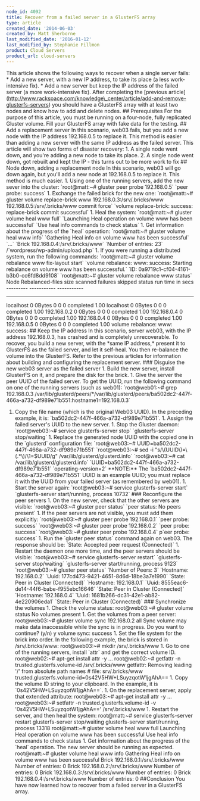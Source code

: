 ```yaml
---
node_id: 4092
title: Recover from a failed server in a GlusterFS array
type: article
created_date: '2014-06-03'
created_by: Matt Sherborne
last_modified_date: '2016-01-12'
last_modified_by: Stephanie Fillmon
product: Cloud Servers
product_url: cloud-servers
---
```


This article shows the following ways to recover when a single server
fails: \* Add a new server, with a new IP address, to take its place (a
less work-intensive fix). \* Add a new server but keep the IP address of
the failed server (a more work-intensive fix). After completing the
\[previous
article\](http://www.rackspace.com/knowledge\_center/article/add-and-remove-glusterfs-servers)
you should have a GlusterFS array with at least two nodes and know how
to add and delete nodes. \#\# Prerequisites For the purpose of this
article, you must be running on a four-node, fully replicated Gluster
volume. Fill your GlusterFS array with fake data for the testing. \#\#
Add a replacement server In this scenario, web03 fails, but you add a
new node with the IP address 192.168.0.5 to replace it. This method is
easier than adding a new server with the same IP address as the failed
server. This article will show two forms of disaster recovery: 1. A
single node went down, and you're adding a new node to take its place.
2. A single node went down, got rebuilt and kept the IP - this turns out
to be more work to fix \#\# Node down, adding a replacement node In this
scenario, web03 will go down again, but you'll add a new node at
192.168.0.5 to replace it. This method is much easier. 1. Using one of
the running servers, add the new sever into the cluster:
\`root@matt:\~\# gluster peer probe 192.168.0.5\` \`peer probe:
success\` 1. Exchange the failed brick for the new one: \`root@matt:\~\#
gluster volume replace-brick www 192.168.0.3:/srv/.bricks/www
192.168.0.5:/srv/.bricks/www commit force\` \`volume replace-brick:
success: replace-brick commit successful\` 1. Heal the system:
\`root@matt:\~\# gluster volume heal www full\` \`Launching Heal
operation on volume www has been successful\` \`Use heal info commands
to check status\` 1. Get information about the progress of the \`heal\`
operation: \`root@matt:\~\# gluster volume heal www info\` \`Gathering
Heal info on volume www has been successful\` \`...\` \`Brick
192.168.0.4:/srv/.bricks/www\` \`Number of entries: 23\`
/\`wordpress/wp-admin/upload.php\` 1. If you were running a distributed
system, run the following commands: \`root@matt:\~\# gluster volume
rebalance www fix-layout start\` \`volume rebalance: www: success:
Starting rebalance on volume www has been successful.\` \`ID:
0a9719c1-cf04-4161-b3b0-cc6fd8dd9108\` \`root@matt:\~\# gluster volume
rebalance www status\` Node Rebalanced-files size scanned failures
skipped status run time in secs --------- ----------- -----------
----------- ----------- ----------- ------------ --------------
localhost 0 0Bytes 0 0 0 completed 1.00 localhost 0 0Bytes 0 0 0
completed 1.00 192.168.0.2 0 0Bytes 0 0 0 completed 1.00 192.168.0.4 0
0Bytes 0 0 0 completed 1.00 192.168.0.4 0 0Bytes 0 0 0 completed 1.00
192.168.0.5 0 0Bytes 0 0 0 completed 1.00 volume rebalance: www:
success: \#\# Keep the IP address In this scenario, server web03, with
the IP address 192.168.0.3, has crashed and is completely unrecoverable.
To recover, you build a new server, with the \*same IP address,\*
present it to GlusterFS as the failed server, and let it self-heal. You
then re-balance the volume into the GlusterFS. Refer to the previous
articles for information about building and configuring the replacement
server. \#\#\# Disguise the new web03 server as the failed server 1.
Build the new server, install GlusterFS on it, and prepare the disk for
the brick. 1. Give the server the peer UUID of the failed server. To get
the UUID, run the following command on one of the running servers (such
as web01): \`root@web01:\~\# grep 192.168.0.3
/var/lib/glusterd/peers/\*/var/lib/glusterd/peers/ba502dc2-447f-466a-a732-df989e71b551:hostname1=192.168.0.3\`
1. Copy the file name (which is the original Web03 UUID). In the
preceding example, it is: \`ba502dc2-447f-466a-a732-df989e71b551\`. 1.
Assign the failed server's UUID to the new server. 1. Stop the Gluster
daemon: \`root@web03:\~\# service glusterfs-server stop\`
\`glusterfs-server stop/waiting\` 1. Replace the generated node UUID
with the copied one in the \`glusterd\` configuration file:
\`root@web03:\~\# UUID=ba502dc2-447f-466a-a732-df989e71b551\`
\`root@web03:\~\# sed -i "s/\\(UUID\\)=\\(.\*\\)/\\1=\$UUID/g"
/var/lib/glusterd/glusterd.info\` \`root@web03:\~\# cat
/var/lib/glusterd/glusterd.info\`
\`UUID=ba502dc2-447f-466a-a732-df989e71b551\` \`operating-version=2\`
\*\*NOTE:\*\* The \`ba502dc2-447f-466a-a732-df989e71b551\` UUID is an
example UUID; you must replace it with the UUID from your failed server
(as remembered by web01). 1. Start the server again: \`root@web03:\~\#
service glusterfs-server start\` \`glusterfs-server start/running,
process 10732\` \#\#\# Reconfigure the peer servers 1. On the new
server, check that the other servers are visible: \`root@web03:\~\#
gluster peer status\` \`peer status: No peers present\` 1. If the peer
servers are not visible, you must add them explicitly: \`root@web03:\~\#
gluster peer probe 192.168.0.1\` \`peer probe: success\`
\`root@web03:\~\# gluster peer probe 192.168.0.2\` \`peer probe:
success\` \`root@web03:\~\# gluster peer probe 192.168.0.4\` p\`eer
probe: success\` 1. Run the \`gluster peer status\` command again on
web03. The response should be: \`State: Accepted peer request
(Connected)\` 1. Restart the daemon one more time, and the peer servers
should be visible: \`root@web03:\~\# service glusterfs-server restart\`
\`glusterfs-server stop/waiting\` \`glusterfs-server start/running,
process 9123\` \`root@web03:\~\# gluster peer status\` \`Number of
Peers: 3\` \`Hostname: 192.168.0.2\` \`Uuid:
177cd473-9421-4651-8d6d-18be3a7e1990\` \`State: Peer in Cluster
(Connected)\` \`Hostname: 192.168.0.1\` \`Uuid:
8555eac6-de14-44f6-babe-f955ebc16646\` \`State: Peer in Cluster
(Connected)\` \`Hostname: 192.168.0.4\` \`Uuid:
1681b266-dc31-42e1-ab82-4e220906eda1\` \`State: Peer in Cluster
(Connected)\` \#\#\# Synchronize the volumes 1. Check the volume status:
root@web03:\~\# gluster volume status No volumes present 1. Get the
volumes from a peer server: root@web03:\~\# gluster volume sync
192.168.0.2 all Sync volume may make data inaccessible while the sync is
in progress. Do you want to continue? (y/n) y volume sync: success 1.
Set the file system for the brick into order. In the following example,
the brick is stored in /srv/.bricks/www: root@web03:\~\# mkdir
/srv/.bricks/www 1. Go to one of the running servers, install \`attr\`
and get the correct volume ID. root@web02:\~\# apt-get install attr -y
... root@web02:\~\# getfattr -n trusted.glusterfs.volume-id
/srv/.bricks/www getfattr: Removing leading '/' from absolute path names
\# file: srv/.bricks/www
trusted.glusterfs.volume-id=0s42V5HW+LSuyzqotW1jgAhA== 1. Copy the
volume ID string to your clipboard. In the example, it is
\`0s42V5HW+LSuyzqotW1jgAhA==\`. 1. On the replacement server, apply that
extended attribute: root@web03:\~\# apt-get install attr -y ...
root@web03:\~\# setfattr -n trusted.glusterfs.volume-id -v
'0s42V5HW+LSuyzqotW1jgAhA==' /srv/.bricks/www 1. Restart the server, and
then heal the system: root@matt:\~\# service glusterfs-server restart
glusterfs-server stop/waiting glusterfs-server start/running, process
13318 root@matt:\~\# gluster volume heal www full Launching Heal
operation on volume www has been successful Use heal info commands to
check status 1. Get information about the progress of the \`heal\`
operation. The new server should be running as expected. root@matt:\~\#
gluster volume heal www info Gathering Heal info on volume www has been
successful Brick 192.168.0.1:/srv/.bricks/www Number of entries: 0 Brick
192.168.0.2:/srv/.bricks/www Number of entries: 0 Brick
192.168.0.3:/srv/.bricks/www Number of entries: 0 Brick
192.168.0.4:/srv/.bricks/www Number of entries: 0 \#\#Conclusion You
have now learned how to recover from a failed server in a GlusterFS
array.


